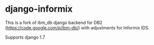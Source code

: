 # django-informix

This is a fork of ibm_db django backend for DB2 (https://code.google.com/p/ibm-db/) 
with adjustments for Informix IDS.

Supports django 1.7

